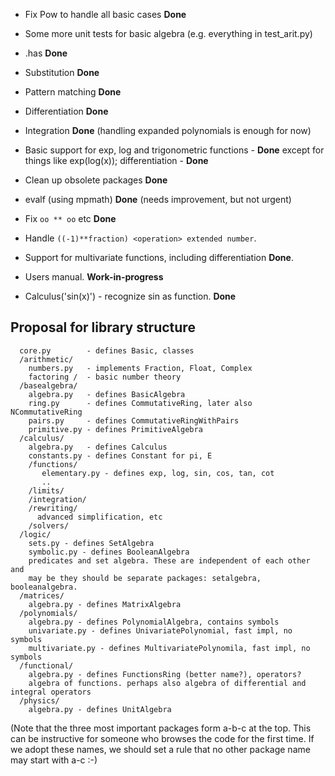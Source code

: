   * Fix Pow to handle all basic cases **Done**

  * Some more unit tests for basic algebra (e.g. everything in test\_arit.py)

  * .has **Done**

  * Substitution **Done**

  * Pattern matching **Done**

  * Differentiation **Done**

  * Integration **Done** (handling expanded polynomials is enough for now)

  * Basic support for exp, log and trigonometric functions - **Done** except for things like exp(log(x)); differentiation - **Done**

  * Clean up obsolete packages **Done**

  * evalf (using mpmath) **Done** (needs improvement, but not urgent)

  * Fix `oo ** oo` etc **Done**

  * Handle `((-1)**fraction) <operation> extended number`.

  * Support for multivariate functions, including differentiation **Done**.

  * Users manual. **Work-in-progress**

  * Calculus('sin(x)') - recognize sin as function. **Done**

## Proposal for library structure ##

```
  core.py        - defines Basic, classes
  /arithmetic/
    numbers.py   - implements Fraction, Float, Complex
    factoring /  - basic number theory
  /basealgebra/
    algebra.py   - defines BasicAlgebra
    ring.py      - defines CommutativeRing, later also NCommutativeRing
    pairs.py     - defines CommutativeRingWithPairs
    primitive.py - defines PrimitiveAlgebra
  /calculus/
    algebra.py   - defines Calculus
    constants.py - defines Constant for pi, E
    /functions/
       elementary.py - defines exp, log, sin, cos, tan, cot
       ..
    /limits/
    /integration/
    /rewriting/
      advanced simplification, etc
    /solvers/
  /logic/
    sets.py - defines SetAlgebra
    symbolic.py - defines BooleanAlgebra
    predicates and set algebra. These are independent of each other and
    may be they should be separate packages: setalgebra, booleanalgebra.
  /matrices/
    algebra.py - defines MatrixAlgebra
  /polynomials/
    algebra.py - defines PolynomialAlgebra, contains symbols
    univariate.py - defines UnivariatePolynomial, fast impl, no symbols
    multivariate.py - defines MultivariatePolynomila, fast impl, no symbols
  /functional/
    algebra.py - defines FunctionsRing (better name?), operators?
    algebra of functions. perhaps also algebra of differential and integral operators
  /physics/
    algebra.py - defines UnitAlgebra
```

(Note that the three most important packages form a-b-c at the top. This can be instructive for someone who browses the code for the first time. If we adopt these names, we should set a rule that no other package name may start with a-c :-)